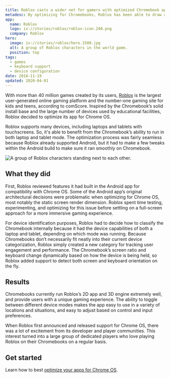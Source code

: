 ```yaml
---
title: Roblox casts a wider net for gamers with optimized Chromebook app
metadesc: By optimizing for Chromebooks, Roblox has been able to draw a lot of excitement from its player communities, resulting in a large group of dedicated players.
app:
  name: Roblox
  logo: ix://stories/roblox/roblox-icon.240.png
  company: Roblox
hero:
  image: ix://stories/roblox/hero.1500.jpg
  alt: A group of Roblox characters in the world game.
  position: top
tags:
  - games
  - keyboard support
  - device configuration
date: 2018-11-19
updated: 2020-04-01
---
```


With more than 40 million games created by its users, [Roblox](https://www.roblox.com/) is the largest user-generated online gaming platform and the number-one gaming site for kids and teens, according to comScore. Inspired by the Chromebook’s solid install base and the large number of devices used by educational facilities, Roblox decided to optimize its app for Chrome OS.

Roblox supports many devices, including laptops and tablets with touchscreens. So, it's able to benefit from the Chromebook’s ability to run in both laptop and tablet mode. The optimization process was fairly seamless because Roblox already supported Android, but it had to make a few tweaks within the Android build to make sure it ran smoothly on Chromebook.

![A group of Roblox characters standing next to each other.](ix://stories/roblox/roblox-feature.1500.jpg)

## What they did

First, Roblox reviewed features it had built in the Android app for compatibility with Chrome OS. Some of the Android app’s original architectural decisions were problematic when optimizing for Chrome OS, most notably the static screen render dimension. Roblox spent time testing, experimenting, and optimizing for this issue before settling on a full-screen approach for a more immersive gaming experience.

For device identification purposes, Roblox had to decide how to classify the Chromebook internally because it had the device capabilities of both a laptop and tablet, depending on which mode was running. Because Chromebooks don’t necessarily fit neatly into their current device categorization, Roblox simply created a new category for tracking user engagement and performance. The Chromebook’s screen ratio and keyboard change dynamically based on how the device is being held, so Roblox added support to detect both screen and keyboard orientation on the fly.

## Results

Chromebooks currently run Roblox’s 2D app and 3D engine extremely well, and provide users with a unique gaming experience. The ability to toggle between different device modes makes the app easy to use in a variety of locations and situations, and easy to adjust based on control and input preferences.

When Roblox first announced and released support for Chrome OS, there was a lot of excitement from its developer and player communities. This interest turned into a large group of dedicated players who love playing Roblox on their Chromebooks on a regular basis.

## Get started

Learn how to best [optimize your apps for Chrome OS](/{{locale.code}}/android/optimizing).
